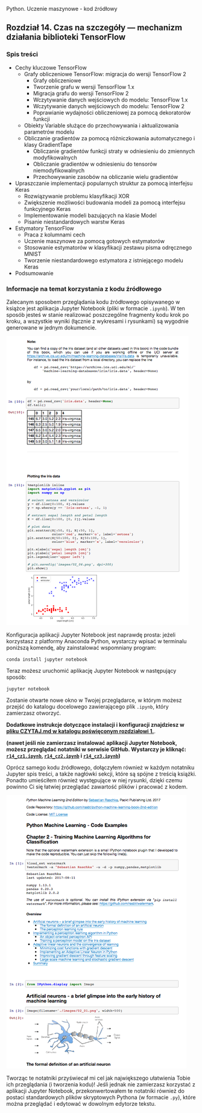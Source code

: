 Python. Uczenie maszynowe - kod źródłowy

##  Rozdział 14. Czas na szczegóły — mechanizm działania biblioteki TensorFlow


### Spis treści

- Cechy kluczowe TensorFlow
  - Grafy obliczeniowe TensorFlow: migracja do wersji TensorFlow 2
     - Grafy obliczeniowe
     - Tworzenie grafu w wersji TensorFlow 1.x
     - Migracja grafu do wersji TensorFlow 2
     - Wczytywanie danych wejściowych do modelu: TensorFlow 1.x
     - Wczytywanie danych wejściowych do modelu: TensorFlow 2
     - Poprawianie wydajności obliczeniowej za pomocą dekoratorów funkcji
  - Obiekty Variable służące do przechowywania i aktualizowania parametrów modelu
  - Obliczanie gradientów za pomocą różniczkowania automatycznego i klasy GradientTape
     - Obliczanie gradientów funkcji straty w odniesieniu do zmiennych modyfikowalnych
     - Obliczanie gradientów w odniesieniu do tensorów niemodyfikowalnych
     - Przechowywanie zasobów na obliczanie wielu gradientów
- Upraszczanie implementacji popularnych struktur za pomocą interfejsu Keras
  - Rozwiązywanie problemu klasyfikacji XOR
  - Zwiększenie możliwości budowania modeli za pomocą interfejsu funkcyjnego Keras
  - Implementowanie modeli bazujących na klasie Model
  - Pisanie niestandardowych warstw Keras
- Estymatory TensorFlow
  - Praca z kolumnami cech
  - Uczenie maszynowe za pomocą gotowych estymatorów
  - Stosowanie estymatorów w klasyfikacji zestawu pisma odręcznego MNIST
  - Tworzenie niestandardowego estymatora z istniejącego modelu Keras
- Podsumowanie

### Informacje na temat korzystania z kodu źródłowego

Zalecanym sposobem przeglądania kodu źródłowego opisywanego w książce jest aplikacja Jupyter Notebook (pliki w formacie `.ipynb`). W ten sposób jesteś w stanie realizować poszczególne fragmenty kodu krok po kroku, a wszystkie wyniki (łącznie z wykresami i rysunkami) są wygodnie generowane w jednym dokumencie.

![](../r02/rysunki/jupyter-przyklad-1.png)



Konfiguracja aplikacji Jupyter Notebook jest naprawdę prosta: jeżeli korzystasz z platformy Anaconda Python, wystarczy wpisać w terminalu poniższą komendę, aby zainstalować wspomniany program:

    conda install jupyter notebook

Teraz możesz uruchomić aplikację Jupyter Notebook w następujący sposób:

    jupyter notebook

Zostanie otwarte nowe okno w Twojej przeglądarce, w którym możesz przejść do katalogu docelowego zawierającego plik `.ipynb`, który zamierzasz otworzyć.

**Dodatkowe instrukcje dotyczące instalacji i konfiguracji znajdziesz w [pliku CZYTAJ.md w katalogu poświęconym rozdziałowi 1.](../r01/CZYTAJ.md)**.

**(nawet jeśli nie zamierzasz instalować aplikacji Jupyter Notebook, możesz przeglądać notatniki w serwisie GitHub. Wystarczy je kliknąć: [`r14_cz1.ipynb`](r14_cz1.ipynb), [`r14_cz2.ipynb`](r14_cz2.ipynb) i [`r14_cz3.ipynb`](r14_cz3.ipynb))**

Oprócz samego kodu źródłowego, dołączyłem również w każdym notatniku Jupyter spis treści, a także nagłówki sekcji, które są spójne z treścią książki. Ponadto umieściłem również występujące w niej rysunki, dzięki czemu powinno Ci się łatwiej przeglądać zawartość plików i pracować z kodem.

![](../r02/rysunki/jupyter-przyklad-2.png)


Tworząc te notatniki przyświecał mi cel jak największego ułatwienia Tobie ich przeglądania (i tworzenia kodu)! Jeśli jednak nie zamierzasz korzystać z aplikacji Jupyter Notebook, przekonwertowałem te notatniki również do postaci standardowych plików skryptowych Pythona (w formacie `.py`), które można przeglądać i edytować w dowolnym edytorze tekstu. 
